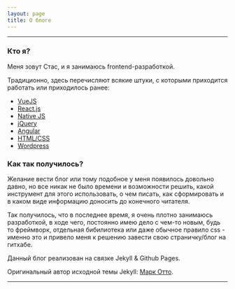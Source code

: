 ```yaml
---
layout: page
title: О блоге
---
```


***

### Кто я?

Меня зовут Стас, и я занимаюсь frontend-разработкой.

Традиционно, здесь перечисляют всякие штуки, с которыми приходится работать или приходилось ранее:

* [VueJS](https://ru.vuejs.org/)
* [React.js](https://reactjs.org/)
* [Native JS](https://learn.javascript.ru/intro)
* [jQuery](https://jquery.com/)
* [Angular](https://angular.io/)
* [HTML/CSS](https://www.w3schools.com/html/default.asp)
* [Wordpress](https://ru.wordpress.org/)

### Как так получилось?

Желание вести блог или тому подобное у меня появилось довольно давно, но все никак не было времени и возможности решить, какой инструмент для этого использовать, о чем писать, как сформировать и в каком виде информацию доносить до конечного читателя.

Так получилось, что в последнее время, я очень плотно занимаюсь разработкой, в ходе чего, постоянно имею дело с чем-то новым, будь то фреймворк, отдельная бибилиотека или даже обычное правило css - именно это и привело меня к решению завести свою страничку/блог на гитхабе.

Данный блог реализован на связке Jekyll & Github Pages.

Оригинальный автор исходной темы Jekyll: [Марк Отто](https://github.com/mdo).

-----
